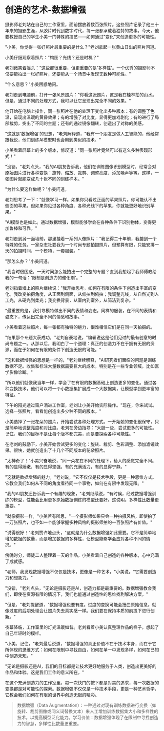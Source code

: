 # 创造的艺术-数据增强

摄影师老刘站在自己的工作室里，面前摆放着数百张照片。这些照片记录了他三十年来的摄影生涯，从胶片时代到数字时代，每一张都承载着独特的故事。今天，他要教授自己的学生小美一门特殊的技艺——如何通过"变化"来创造更多的可能性。

"小美，你觉得一张好照片最重要的是什么？"老刘拿起一张黄山日出的照片问道。

小美仔细观察着照片："构图？光线？还是时机？"

老刘微笑着摇头："这些都很重要，但更重要的是'多样性'。一个优秀的摄影师不仅要能拍出一张好照片，还要能从一个场景中发现无数种可能性。"

"什么意思？"小美困惑地问。

老刘走到电脑前，打开一张风景照片："你看这张照片，这是我在桂林拍的山水。但是，通过不同的处理方式，我可以让它呈现出完全不同的效果。"

他开始在电脑上操作，同一张照片在他的处理下变化出多种版本：有的调整了色温，呈现出温暖的黄昏效果；有的增强了对比度，显得更加戏剧化；有的进行了局部裁剪，突出了不同的主题；还有的通过镜像翻转，创造出了对称的美感。

"这就是'数据增强'的思想，"老刘解释道，"我有一个朋友是做人工智能的，他经常跟我说，他们训练AI模型时也会用到类似的技术。"

小美看着屏幕上的多个版本，惊叹道："同一张照片竟然可以有这么多种表现形式！"

"没错，"老刘点头，"我的AI朋友告诉我，他们在训练图像识别模型时，经常会对原始图片进行各种变换：旋转、缩放、裁剪、调整亮度、添加噪声等等。这样，一张图片就能变成几十张不同的训练样本。"

"为什么要这样做呢？"小美问道。

老刘思考了一下："就像学习一样。如果你只看过正面的苹果照片，你可能认不出侧面的苹果。但如果你见过各种角度、各种光线下的苹果，你就能更好地识别苹果。"

"AI模型也是如此。通过数据增强，模型能够学会在各种条件下识别物体，变得更加鲁棒和可靠。"

老刘走到另一面墙前，那里挂着一系列人像照片："我记得二十年前，我接到一个特殊的任务。一家杂志社要我为一个时尚专题拍摄照片，但预算有限，只能安排一天的拍摄时间，一个模特，一套服装。"

"那怎么办？"小美问道。

"我当时很困惑，一天时间怎么能拍出一个完整的专题？直到我想起了我师傅教给我的一句话：'限制是创造力的催化剂'。"

老刘指着墙上的照片继续说："我开始思考，如何在有限的条件下创造出丰富的变化。我改变拍摄角度，从正面到侧面，从仰拍到俯拍；我调整光线，从自然光到人工光，从硬光到柔光；我变换背景，从室内到室外，从简洁到复杂。"

"最重要的是，我引导模特做出不同的表情和姿态。同样的服装，在不同的表情和姿态下，传达出完全不同的情感和故事。"

小美看着这些照片，每一张都有独特的魅力，很难相信它们是在同一天拍摄的。

"结果那个专题大获成功，"老刘自豪地说，"编辑说这是他们见过的最有创意的时尚专题之一。从那以后，我明白了一个道理：真正的创造力不在于拥有无限的资源，而在于如何在有限的条件下创造无限的可能。"

"这和数据增强的思想是一样的，"老刘继续解释，"AI研究者们面临的问题是训练数据不足。收集和标注大量数据需要巨大的成本，特别是在一些专业领域，比如医学影像诊断。"

"所以他们就像我当年一样，学会了在有限的数据基础上创造更多的变化。通过各种变换技术，他们可以将一个小数据集扩展成一个大数据集，让模型学到更丰富的特征。"

下午的阳光透过窗户洒进工作室，老刘让小美开始实际操作。"现在，你来试试。选择一张照片，看看能创造出多少种不同的版本。"

小美选择了一张花朵的照片，开始尝试各种处理方式。一开始她的变化很保守，只是简单地调整亮度和对比度。老刘在旁边指导："大胆一些，尝试更多的可能性。记住，我们的目标不是让每个版本都完美，而是要探索各种可能性。"

在老刘的鼓励下，小美开始尝试更多的变化：旋转、裁剪、色彩调整、添加滤镜效果。很快，她就创造出了十几个不同版本的花朵照片。

"太神奇了！"小美兴奋地说，"同一朵花在不同的处理下，给人的感觉完全不同。有的显得娇嫩，有的显得坚强，有的充满活力，有的显得宁静。"

"这就是数据增强的魅力，"老刘说，"它不仅仅是技术手段，更是一种思维方式。它教会我们如何从不同的角度看待同一个事物，如何在有限中发现无限。"

"我的AI朋友还告诉我一个有趣的现象，"老刘继续说，"有时候，经过数据增强训练的模型，性能会比用更多原始数据训练的模型还要好。这说明，多样性比数量更重要。"

"就像摄影一样，"小美若有所思，"一个摄影师如果只会一种拍摄风格，即使拍了一万张照片，也不如一个能够掌握多种风格的摄影师拍的一百张照片有价值。"

"说得很好！"老刘赞许地点头，"这就是为什么数据增强如此重要。它不是简单地增加数据的数量，而是增加数据的多样性，让模型能够学会应对各种不同的情况。"

傍晚时分，师徒二人整理着一天的作品。小美看着自己创造的各种版本，心中充满了成就感。

"老师，我发现数据增强不仅仅是技术，更像是一种艺术，"小美说，"它需要创造力和想象力。"

"没错，"老刘点头，"无论是摄影还是AI，创造力都是最重要的。数据增强教会我们，即使在资源有限的情况下，我们也能通过创造性的思维找到解决方案。"

"但是，"老刘提醒道，"数据增强也要有度。过度的变换可能会扭曲原始信息，就像过度的后期处理会让照片失去真实感一样。我们要在保持本质的前提下进行创新。"

夜幕降临，工作室里的灯光温暖如昔。老刘看着小美认真整理作品的样子，想起了自己年轻时的模样。

"小美，记住，"老刘最后说道，"数据增强的真正价值不在于技术本身，而在于它所体现的思维方式：如何在限制中寻找自由，如何在单一中发现多样，如何在已知中创造未知。"

"无论是摄影还是AI，我们的目标都是让技术更好地服务于人类，创造出更美好的作品和体验。这是我们工作的意义所在。"

在这个充满创造力的工作室里，每一次快门的按下都是对美的追求，每一次数据的变换都是对可能性的探索。数据增强不仅仅是一种技术手段，更是一种艺术哲学，它教会我们如何在有限的世界中创造无限的精彩。

> 数据增强（Data Augmentation）：一种通过对现有训练数据进行变换（如旋转、裁剪图像或同义词替换文本）来人工增加训练数据集大小和多样性的技术，以提高模型泛化能力。学习价值：数据增强体现了在限制中寻找创造力的智慧，多样性比数量更重要。 